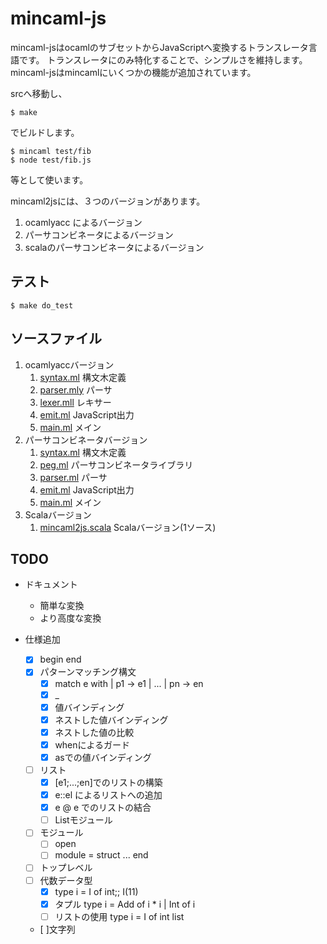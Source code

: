 # mincaml-js

mincaml-jsはocamlのサブセットからJavaScriptへ変換するトランスレータ言語です。
トランスレータにのみ特化することで、シンプルさを維持します。
mincaml-jsはmincamlにいくつかの機能が追加されています。

srcへ移動し、

```
$ make
```

でビルドします。

```
$ mincaml test/fib
$ node test/fib.js
```

等として使います。

mincaml2jsには、３つのバージョンがあります。 

1. ocamlyacc によるバージョン
2. パーサコンビネータによるバージョン
3. scalaのパーサコンビネータによるバージョン

## テスト

```
$ make do_test
```

## ソースファイル

1. ocamlyaccバージョン
    1. [syntax.ml](src/syntax.ml) 構文木定義
    2. [parser.mly](src/parser.mly) パーサ
    3. [lexer.mll](src/lexer.mll) レキサー
    4. [emit.ml](src/emit.ml) JavaScript出力
    5. [main.ml](src/main.ml) メイン
2. パーサコンビネータバージョン
    1. [syntax.ml](src2/syntax.ml) 構文木定義
    2. [peg.ml](src2/peg.ml) パーサコンビネータライブラリ
    3. [parser.ml](src2/parser.ml) パーサ
    4. [emit.ml](src2/emit.ml) JavaScript出力
    5. [main.ml](src2/main.ml) メイン
3. Scalaバージョン
    1. [mincaml2js.scala](scala/mincaml2js.scala) Scalaバージョン(1ソース)

## TODO

- ドキュメント
    - 簡単な変換
    - より高度な変換

- 仕様追加
	- [x] begin end
    - [x] パターンマッチング構文
        - [x] match e with | p1 -> e1 | ... | pn -> en
        - [x] _
        - [x] 値バインディング
        - [x] ネストした値バインディング
        - [x] ネストした値の比較
        - [x] whenによるガード
        - [x] asでの値バインディング
    - [ ] リスト
    	- [x] [e1;...;en]でのリストの構築
    	- [x] e::el によるリストへの追加
    	- [x] e @ e でのリストの結合
    	- [ ] Listモジュール
    - [ ] モジュール
    	- [ ] open
    	- [ ] module = struct ... end
    - [ ] トップレベル
    - [ ] 代数データ型
        - [x] type i = I of int;; I(11)
        - [x] タプル type i = Add of i * i | Int of i
        - [ ] リストの使用 type i = I of int list 
    - [ ]文字列
